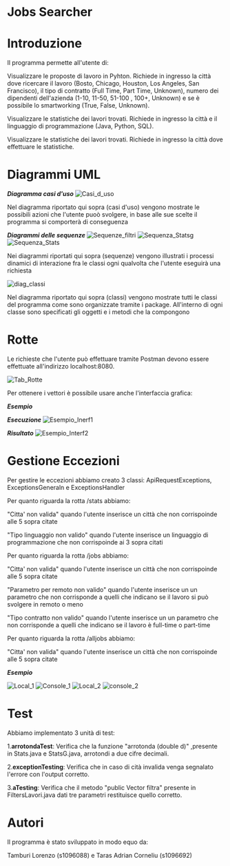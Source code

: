 # Jobs Searcher 
# Introduzione
Il programma permette all'utente di:

Visualizzare le proposte di lavoro in Pyhton. Richiede in ingresso la città dove ricercare il lavoro (Bosto, Chicago, Houston, Los Angeles, San Francisco), il tipo di contratto (Full Time, Part Time, Unknown), numero dei dipendenti dell'azienda (1-10, 11-50, 51-100 , 100+, Unknown) e se è possibile lo smartworking (True, False, Unknown).

Visualizzare le statistiche dei lavori trovati. Richiede in ingresso la città e il linguaggio di programmazione (Java, Python, SQL).

Visualizzare le statistiche dei lavori trovati. Richiede in ingresso la città dove effettuare le statistiche.

# Diagrammi UML

<b><i> Diagramma casi d'uso </i></b>
![Casi_d_uso](https://user-images.githubusercontent.com/75088702/141357338-0a809332-4f30-4667-b9a7-f1f3680e67e5.png)

Nel diagramma riportato qui sopra (casi d'uso) vengono mostrate le possibili azioni che l'utente puoò svolgere, in base alle sue scelte il programma si comporterà di conseguenza 

<b><i> Diagrammi delle sequenze </i></b>
![Sequenze_filtri](https://user-images.githubusercontent.com/75088702/141357700-9a6115d8-ac3d-46f8-b04c-112d05762b62.png)
![Sequenza_Statsg](https://user-images.githubusercontent.com/75088702/141358010-2745639c-6288-4da2-b647-435326acfc38.png)
![Sequenza_Stats](https://user-images.githubusercontent.com/75088702/141358121-2e2e3fcc-aa8c-4998-9037-1998ebc7b0c4.png)

Nei diagrammi riportati qui sopra (sequenze) vengono illustrati i processi dinamici di interazione fra le classi ogni qualvolta che l'utente eseguirà una richiesta 

![diag_classi](https://user-images.githubusercontent.com/75088702/141374756-ee841bcf-3196-49cf-8987-d7efaf068d32.png)

Nel diagramma riportato qui sopra (classi) vengono mostrate tutti le classi del programma come sono organizzate tramite i package. All'interno di ogni classe sono specificati gli oggetti e i metodi che la compongono

# Rotte
Le richieste che l'utente può effettuare tramite Postman devono essere effettuate all'indirizzo
localhost:8080.

![Tab_Rotte](https://user-images.githubusercontent.com/75088702/141351259-258e4f83-4d00-4eaf-b7fe-eaf126a1b5ea.png)

Per ottenere i vettori è possibile usare anche l'interfaccia grafica: 

<b><i>Esempio</i></b>

<b><i>Esecuzione</i></b>
![Esempio_Inerf1](https://user-images.githubusercontent.com/75088702/141351790-96028780-fe87-4d76-a7b5-308c0a43834b.png)

<b><i>Risultato</i></b>
![Esempio_Interf2](https://user-images.githubusercontent.com/75088702/141351951-2943f3ea-4fe2-44ae-8421-0c04aa481a8b.png)

# Gestione Eccezioni

Per gestire le eccezioni abbiamo creato 3 classi: ApiRequestExceptions, ExceptionsGeneraln e ExceptionsHandler

Per quanto riguarda la rotta /stats abbiamo:

"Citta' non valida" quando l'utente inserisce un città che non corrispoinde alle 5 sopra citate

"Tipo linguaggio non valido" quando l'utente inserisce un linguaggio di programmazione che non corrispoinde ai 3 sopra citati


Per quanto riguarda la rotta /jobs abbiamo:

"Citta' non valida" quando l'utente inserisce un città che non corrispoinde alle 5 sopra citate

"Parametro per remoto non valido" quando l'utente inserisce un un parametro che non corrisponde a quelli che indicano se il lavoro si può  svolgere in remoto o meno

"Tipo contratto non valido" quando l'utente inserisce un un parametro che non corrisponde a quelli che indicano se il lavoro è full-time o part-time


Per quanto riguarda la rotta /alljobs abbiamo:

"Citta' non valida" quando l'utente inserisce un città che non corrispoinde alle 5 sopra citate

<b><i>Esempio</i></b>

![Local_1](https://user-images.githubusercontent.com/75088702/141354799-4b2c7735-18fd-44e4-8d4e-8e5423e985ca.png)
![Console_1](https://user-images.githubusercontent.com/75088702/141354823-55d52734-a9fd-4b7b-933e-8b01ab5b31c2.png)
![Local_2](https://user-images.githubusercontent.com/75088702/141355091-296ddc71-957a-496c-a79c-9afe95a0b94f.png)
![console_2](https://user-images.githubusercontent.com/75088702/141355099-008ee8de-537d-4127-b91b-bb51b3e4854b.png)


# Test

Abbiamo implementato 3 unità di test:

1.<b>arrotondaTest</b>: Verifica che la funzione "arrotonda (double d)" ,presente in  Stats.java e StatsG.java, arrotondi a due cifre decimali.

2.<b>exceptionTesting</b>: Verifica che in caso di cità invalida venga segnalato l'errore con l'output corretto.

3.<b>aTesting</b>: Verifica che il metodo "public Vector<DownloadCity> filtra" presente in FiltersLavori.java dati tre parametri restituisce quello corretto.

# Autori
  Il programma è stato sviluppato in modo equo da:
  
  Tamburi Lorenzo (s1096088) e Taras Adrian Corneliu (s1096692)
